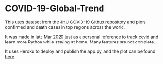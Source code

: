 # COVID-19-Global-Trend
This uses dataset from the [JHU COVID-19 Github repository](https://github.com/CSSEGISandData/COVID-19) and plots confirmed and death cases in top regions across the world. 

It was made in late Mar 2020 just as a personal reference to track covid and learn more Python while staying at home. Many features are not complete... 

It uses Heroku to deploy and publish the app.py, and the plot can be found [here](https://covid-19-zd.herokuapp.com). 
